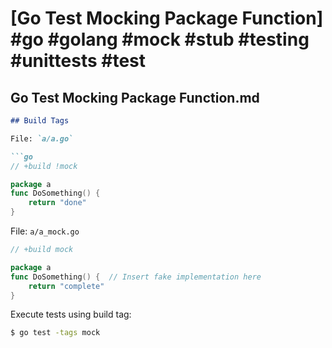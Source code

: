 # [Go Test Mocking Package Function] #go #golang #mock #stub #testing #unittests #test

## Go Test Mocking Package Function.md

```markdown
## Build Tags

File: `a/a.go`

```go
// +build !mock

package a
func DoSomething() {
    return "done"
}
```

File: `a/a_mock.go`

```go
// +build mock

package a
func DoSomething() {  // Insert fake implementation here
    return "complete"
}
```

Execute tests using build tag:

```bash
$ go test -tags mock
```
```

